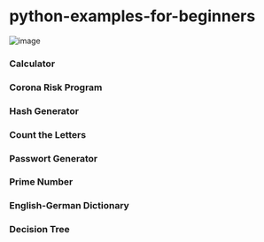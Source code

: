 # python-examples-for-beginners

![image](https://user-images.githubusercontent.com/46087213/163585430-05823695-41df-414a-a253-a90ddabfa7dc.png)


### Calculator

### Corona Risk Program

### Hash Generator

### Count the Letters

### Passwort Generator

### Prime Number

### English-German Dictionary

### Decision Tree
